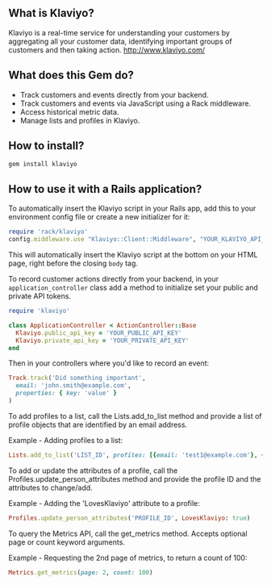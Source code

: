 What is Klaviyo?
----------------

Klaviyo is a real-time service for understanding your customers by aggregating all your customer data, identifying important groups of customers and then taking action.
http://www.klaviyo.com/

What does this Gem do?
----------------------

* Track customers and events directly from your backend.
* Track customers and events via JavaScript using a Rack middleware.
* Access historical metric data.
* Manage lists and profiles in Klaviyo.

How to install?
---------------

```
gem install klaviyo
```

How to use it with a Rails application?
---------------------------------------

To automatically insert the Klaviyo script in your Rails app, add this to your environment config file or create a new initializer for it:

```ruby
require 'rack/klaviyo'
config.middleware.use "Klaviyo::Client::Middleware", "YOUR_KLAVIYO_API_TOKEN"
```

This will automatically insert the Klaviyo script at the bottom on your HTML page, right before the closing `body` tag.

To record customer actions directly from your backend, in your `application_controller` class add a method to initialize set your public and private API tokens.

```ruby
require 'klaviyo'

class ApplicationController < ActionController::Base
  Klaviyo.public_api_key = 'YOUR_PUBLIC_API_KEY'
  Klaviyo.private_api_key = 'YOUR_PRIVATE_API_KEY'
end
```

Then in your controllers where you'd like to record an event:

```ruby
Track.track('Did something important',
  email: 'john.smith@example.com',
  properties: { key: 'value' }
)
```
To add profiles to a list, call the Lists.add_to_list method and provide a list of profile objects that are identified by an email address.

Example - Adding profiles to a list:

```ruby
Lists.add_to_list('LIST_ID', profiles: [{email: 'test1@example.com'}, {email: 'test2@example.com'}])
```

To add or update the attributes of a profile, call the Profiles.update_person_attributes method and provide the profile ID and the attributes to change/add.

Example - Adding the 'LovesKlaviyo' attribute to a profile:

```ruby
Profiles.update_person_attributes('PROFILE_ID', LovesKlaviyo: true)
```

To query the Metrics API, call the get_metrics method. Accepts optional page or count keyword arguments.

Example - Requesting the 2nd page of metrics, to return a count of 100:

```ruby
Metrics.get_metrics(page: 2, count: 100)
```
